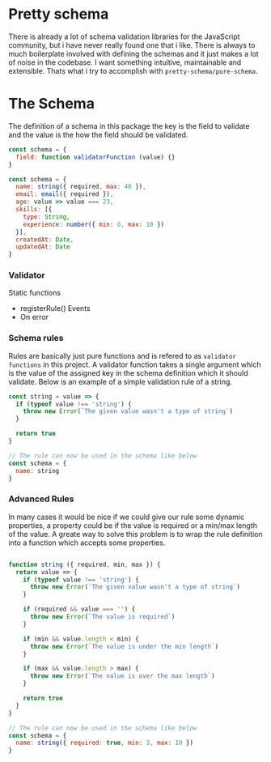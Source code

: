 # Pretty schema
There is already a lot of schema validation libraries for the JavaScript community,
but i have never really found one that i like. There is always to much boilerplate
involved with defining the schemas and it just makes a lot of noise in the codebase.
I want something intuitive, maintainable and extensible. Thats what i try to accomplish
with `pretty-schema/pure-schema`.


# The Schema
The definition of a schema in this package the key is the field to validate and the
value is the how the field should be validated.
```js
const schema = {
  field: function validatorFunction (value) {}
}
```

```js
const schema = {
  name: string({ required, max: 40 }),
  email: email({ required }),
  age: value => value === 23,
  skills: [{
    type: String,
    experience: number({ min: 0, max: 10 })
  }],
  createdAt: Date,
  updatedAt: Date
}
```

### Validator
Static functions
 - registerRule()
Events
 - On error

### Schema rules
Rules are basically just pure functions and is refered to as `validator functions`
in this project. A validator function takes a single argument which is the
value of the assigned key in the schema definition which it should validate.
Below is an example of a simple validation rule of a string.

```js
const string = value => {
  if (typeof value !== 'string') {
    throw new Error(`The given value wasn't a type of string`)
  }

  return true
}

// The rule can now be used in the schema like below
const schema = {
  name: string
}
```

### Advanced Rules
In many cases it would be nice if we could give our rule some dynamic properties,
a property could be if the value is required or a min/max length of the value.
A greate way to solve this problem is to wrap the rule definition into a function
which accepts some properties.
```js

function string ({ required, min, max }) {
  return value => {
    if (typeof value !== 'string') {
      throw new Error(`The given value wasn't a type of string`)
    }

    if (required && value === '') {
      throw new Error(`The value is required`)
    }

    if (min && value.length < min) {
      throw new Error(`The value is under the min length`)
    }

    if (max && value.length > max) {
      throw new Error(`The value is over the max length`)
    }

    return true
  }
}

// The rule can now be used in the schema like below
const schema = {
  name: string({ required: true, min: 3, max: 10 })
}
```
